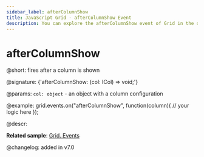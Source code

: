 ```yaml
---
sidebar_label: afterColumnShow
title: JavaScript Grid - afterColumnShow Event 
description: You can explore the afterColumnShow event of Grid in the documentation of the DHTMLX JavaScript UI library. Browse developer guides and API reference, try out code examples and live demos, and download a free 30-day evaluation version of DHTMLX Suite 7.
---
```


# afterColumnShow

@short: fires after a column is shown

@signature: {'afterColumnShow: (col: ICol) => void;'}

@params:
`col: object` - an object with a column configuration

@example:
grid.events.on("afterColumnShow", function(column){
    // your logic here
});

@descr:

**Related sample**: [Grid. Events](https://snippet.dhtmlx.com/9zeyp4ds)

@changelog: added in v7.0
